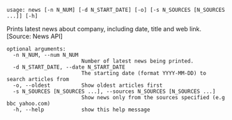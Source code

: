 ```
usage: news [-n N_NUM] [-d N_START_DATE] [-o] [-s N_SOURCES [N_SOURCES ...]] [-h]
```

Prints latest news about company, including date, title and web link. [Source: News API]

```
optional arguments:
  -n N_NUM, --num N_NUM
                        Number of latest news being printed.
  -d N_START_DATE, --date N_START_DATE
                        The starting date (format YYYY-MM-DD) to search articles from
  -o, --oldest          Show oldest articles first
  -s N_SOURCES [N_SOURCES ...], --sources N_SOURCES [N_SOURCES ...]
                        Show news only from the sources specified (e.g bbc yahoo.com)
  -h, --help            show this help message
```
